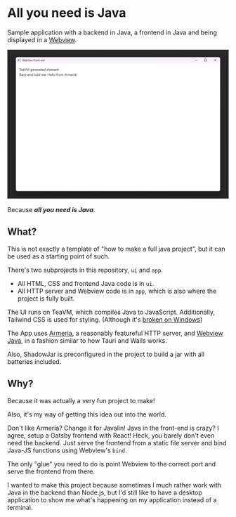# All you need is Java

Sample application with a backend in Java, a frontend in Java and being displayed in a [Webview](https://github.com/webview/webview).

![Image showing the project application](https://github.com/NotJustAnna/all-you-need-is-java/blob/master/img.png?raw=true)

Because ***all you need is Java***.

## What?

This is not exactly a template of "how to make a full java project", but it can be used as a starting point of such.

There's two subprojects in this repository, `ui` and `app`.
- All HTML, CSS and frontend Java code is in `ui`.
- All HTTP server and Webview code is in `app`, which is also where the project is fully built.

The UI runs on TeaVM, which compiles Java to JavaScript. Additionally, Tailwind CSS is used for styling. (Although it's [broken on Windows](https://github.com/tailwindlabs/tailwindcss/discussions/17371))

The App uses [Armeria](https://github.com/line/armeria), a reasonably featureful HTTP server, and [Webview Java](https://github.com/webview/webview_java), in a fashion similar to how Tauri and Wails works.

Also, ShadowJar is preconfigured in the project to build a jar with all batteries included.

## Why?

Because it was actually a very fun project to make!

Also, it's my way of getting this idea out into the world.

Don't like Armeria? Change it for Javalin!
Java in the front-end is crazy? I agree, setup a Gatsby frontend with React! Heck, you barely don't even need the backend.
Just serve the frontend from a static file server and bind Java-JS functions using Webview's `bind`.

The only "glue" you need to do is point Webview to the correct port and serve the frontend from there.

I wanted to make this project because sometimes I much rather work with Java in the backend than Node.js, but I'd
still like to have a desktop application to show me what's happening on my application instead of a terminal.